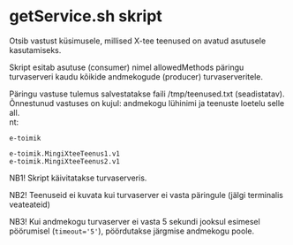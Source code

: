 # getService.sh skript

Otsib vastust küsimusele, millised  X-tee teenused on avatud asutusele kasutamiseks.

Skript esitab asutuse (consumer) nimel allowedMethods päringu turvaserveri kaudu kõikide andmekogude (producer) turvaserveritele.

Päringu vastuse tulemus salvestatakse faili /tmp/teenused.txt (seadistatav).
Õnnestunud vastuses on kujul: andmekogu lühinimi ja teenuste loetelu selle all.  
nt: 

    e-toimik
    
    e-toimik.MingiXteeTeenus1.v1
    e-toimik.MingiXteeTeenus2.v1


NB1! Skript käivitatakse turvaserveris.

NB2! Teenuseid ei kuvata kui turvaserver ei vasta päringule (jälgi terminalis veateateid)

NB3! Kui andmekogu turvaserver ei vasta 5 sekundi jooksul esimesel pöörumisel (`timeout='5'`), pöördutakse järgmise andmekogu poole.
